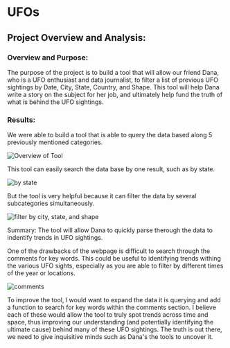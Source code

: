 # UFOs
## Project Overview and Analysis:

### Overview and Purpose:
The purpose of the project is to build a tool that will allow our friend Dana, who is a UFO enthusiast and data journalist, to filter a list of previous UFO sightings by Date, City, State, Country, and Shape. This tool will help Dana write a story on the subject for her job, and ultimately help fund the truth of what is behind the UFO sightings.

### Results:
We were able to build a tool that is able to query the data based along 5 previously mentioned categories.

![Overview of Tool](https://user-images.githubusercontent.com/100163289/170269606-94d1dbac-681f-4266-8e34-84d8942087c3.png)

This tool can easily search the data base by one result, such as by state.

![by state](https://user-images.githubusercontent.com/100163289/170270015-68f9f2b5-9664-49fd-b48a-52ce24c9e176.png)

But the tool is very helpful because it can filter the data by several subcategories simultaneously.

 ![filter by city, state, and shape](https://user-images.githubusercontent.com/100163289/170270660-3f1bb461-a6aa-42be-8f39-bcf9675d0388.png)

Summary:
The tool will allow Dana to quickly parse therough the data to indentify trends in UFO sightings. 

One of the drawbacks of the webpage is difficult to search through the comments for key words. This could be useful to identifying trends withing the various UFO sights, especially as you are able to filter by different times of the year or locations.

 ![comments](https://user-images.githubusercontent.com/100163289/170271974-446a7e5e-2f9e-45fc-8b03-8e0e4ee88ef9.png)

To improve the tool, I would want to expand the data it is querying and add a function to search for key words within the comments section. I believe each of these would allow the tool to truly spot trends across time and space, thus improving our understanding (and potentially identifying the ultimate cause) behind many of these UFO sightings. The truth is out there, we need to give inquisitive minds such as Dana's the tools to uncover it.


